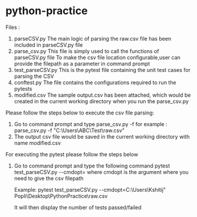 # python-practice
Files :
1. parseCSV.py
The main logic of parsing the raw.csv file has been included in parseCSV.py file
2. parse_csv.py 
This file is simply used to call the functions of parseCSV.py file
To make the csv file location configurable,user can provide the filepath as a parameter in command prompt
3. test_parseCSV.py
This is the pytest file containing the unit test cases for parsing the CSV
4. conftest.py
The file contains the configurations required to run the pytests
5. modified.csv
The sample output.csv has been attached, which would be created in the current working directory when you run the parse_csv.py

Please follow the steps below to execute the csv file parsing:
1. Go to command prompt and  type parse_csv.py -f <csv-file-location>
  for example : parse_csv.py -f "C:\Users\ABC\Test\raw.csv"
2. The output csv file would be saved in the current working directory with name modified.csv
  
For executing the pytest please follow the steps below 
1. Go to command prompt and type the following command
   pytest test_parseCSV.py --cmdopt=<csv-file-location>
   where cmdopt is the argument where you need to give the csv filepath 
   
   Example:
   pytest test_parseCSV.py --cmdopt=C:\Users\Kshitij" Popli\Desktop\PythonPractice\raw.csv
   
   It will then display the number of tests passed/failed
   
